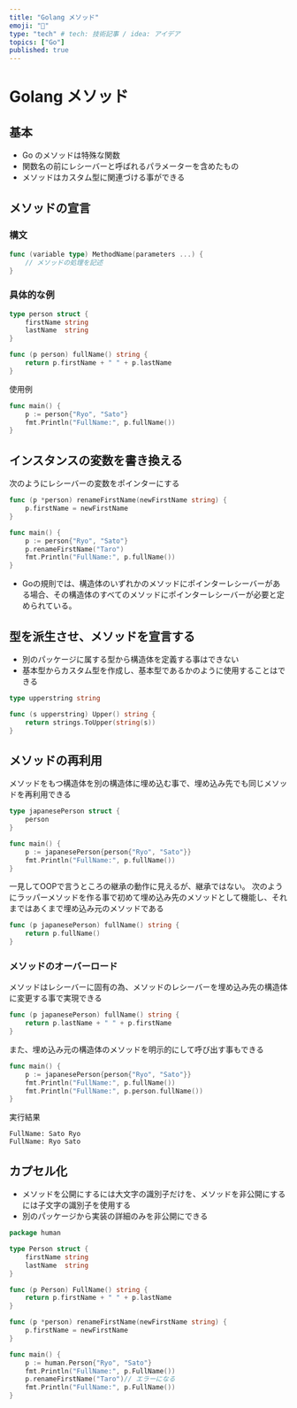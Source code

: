 ```yaml
---
title: "Golang メソッド"
emoji: "🙆"
type: "tech" # tech: 技術記事 / idea: アイデア
topics: ["Go"]
published: true
---
```

# Golang メソッド

## 基本

- Go のメソッドは特殊な関数
- 関数名の前にレシーバーと呼ばれるパラメーターを含めたもの
- メソッドはカスタム型に関連づける事ができる

## メソッドの宣言

### 構文
```go
func (variable type) MethodName(parameters ...) {
    // メソッドの処理を記述
}
```

### 具体的な例

```go
type person struct {
	firstName string
	lastName  string
}

func (p person) fullName() string {
	return p.firstName + " " + p.lastName
}
```

使用例
```go
func main() {
	p := person{"Ryo", "Sato"}
	fmt.Println("FullName:", p.fullName())
}
```


## インスタンスの変数を書き換える

次のようにレシーバーの変数をポインターにする
```go
func (p *person) renameFirstName(newFirstName string) {
	p.firstName = newFirstName
}
```

```go
func main() {
	p := person{"Ryo", "Sato"}
	p.renameFirstName("Taro")
	fmt.Println("FullName:", p.fullName())
}
```

- Goの規則では、構造体のいずれかのメソッドにポインターレシーバーがある場合、その構造体のすべてのメソッドにポインターレシーバーが必要と定められている。

## 型を派生させ、メソッドを宣言する
- 別のパッケージに属する型から構造体を定義する事はできない
- 基本型からカスタム型を作成し、基本型であるかのように使用することはできる

```go
type upperstring string

func (s upperstring) Upper() string {
    return strings.ToUpper(string(s))
}
```

## メソッドの再利用

メソッドをもつ構造体を別の構造体に埋め込む事で、埋め込み先でも同じメソッドを再利用できる

```go
type japanesePerson struct {
    person
}
```

```go
func main() {
	p := japanesePerson{person{"Ryo", "Sato"}}
	fmt.Println("FullName:", p.fullName())
}
```

一見してOOPで言うところの継承の動作に見えるが、継承ではない。
次のようにラッパーメソッドを作る事で初めて埋め込み先のメソッドとして機能し、それまではあくまで埋め込み元のメソッドである

```go
func (p japanesePerson) fullName() string {
	return p.fullName()
}
```

### メソッドのオーバーロード

メソッドはレシーバーに固有の為、メソッドのレシーバーを埋め込み先の構造体に変更する事で実現できる

```go
func (p japanesePerson) fullName() string {
	return p.lastName + " " + p.firstName
}
```

また、埋め込み元の構造体のメソッドを明示的にして呼び出す事もできる

```go
func main() {
	p := japanesePerson{person{"Ryo", "Sato"}}
	fmt.Println("FullName:", p.fullName())
	fmt.Println("FullName:", p.person.fullName())
}
```

実行結果
```
FullName: Sato Ryo
FullName: Ryo Sato
```

## カプセル化
- メソッドを公開にするには大文字の識別子だけを、メソッドを非公開にするには子文字の識別子を使用する
- 別のパッケージから実装の詳細のみを非公開にできる

```go
package human

type Person struct {
	firstName string
	lastName  string
}

func (p Person) FullName() string {
	return p.firstName + " " + p.lastName
}

func (p *person) renameFirstName(newFirstName string) {
	p.firstName = newFirstName
}
```
```go
func main() {
	p := human.Person{"Ryo", "Sato"}
	fmt.Println("FullName:", p.FullName())
	p.renameFirstName("Taro")// エラーになる
	fmt.Println("FullName:", p.FullName())
}
```